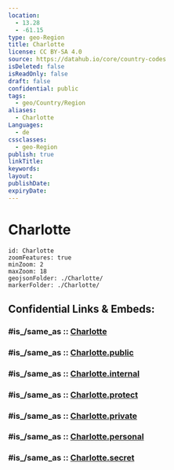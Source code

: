 ```yaml
---
location:
  - 13.28
  - -61.15
type: geo-Region
title: Charlotte
license: CC BY-SA 4.0
source: https://datahub.io/core/country-codes
isDeleted: false
isReadOnly: false
draft: false
confidential: public
tags:
  - geo/Country/Region
aliases:
  - Charlotte
Languages:
  - de
cssclasses:
  - geo-Region
publish: true
linkTitle:
keywords:
layout:
publishDate:
expiryDate:
---
```


# Charlotte

```leaflet
id: Charlotte
zoomFeatures: true 
minZoom: 2 
maxZoom: 18
geojsonFolder: ./Charlotte/
markerFolder: ./Charlotte/
```


## Confidential Links & Embeds: 

### #is_/same_as :: [Charlotte](/_Standards/Earth/Continent/America~Caribbean/Saint_Vincent_and_Grenadines/Counties/Charlotte.md) 

### #is_/same_as :: [Charlotte.public](/_public/Earth/Continent/America~Caribbean/Saint_Vincent_and_Grenadines/Counties/Charlotte.public.md) 

### #is_/same_as :: [Charlotte.internal](/_internal/Earth/Continent/America~Caribbean/Saint_Vincent_and_Grenadines/Counties/Charlotte.internal.md) 

### #is_/same_as :: [Charlotte.protect](/_protect/Earth/Continent/America~Caribbean/Saint_Vincent_and_Grenadines/Counties/Charlotte.protect.md) 

### #is_/same_as :: [Charlotte.private](/_private/Earth/Continent/America~Caribbean/Saint_Vincent_and_Grenadines/Counties/Charlotte.private.md) 

### #is_/same_as :: [Charlotte.personal](/_personal/Earth/Continent/America~Caribbean/Saint_Vincent_and_Grenadines/Counties/Charlotte.personal.md) 

### #is_/same_as :: [Charlotte.secret](/_secret/Earth/Continent/America~Caribbean/Saint_Vincent_and_Grenadines/Counties/Charlotte.secret.md)


